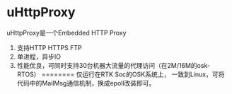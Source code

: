 # uHttpProxy
uHttpProxy是一个Embedded HTTP Proxy
1. 支持HTTP HTTPS FTP
2. 单进程，异步IO
3. 性能优良，可同时支持30台机器大流量的代理访问（在2M/16M的osk-RTOS）
========
仅运行在RTK Soc的OSK系统上，
一致到Linux，可将代码中的MailMsg通信机制，换成epoll改装即可。
